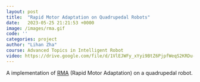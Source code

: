 ```yaml
---
layout: post
title:  "Rapid Motor Adaptation on Quadrupedal Robots"
date:   2023-05-25 21:21:53 +0000
image: /images/rma.gif
code: ''
categories: project
author: "Lihan Zha"
course: Advanced Topics in Intelligent Robot
video: https://drive.google.com/file/d/1VlEJWFy_xYyi9BtZ6PjpfWeqS2KRDu-4/view?usp=drive_link
---
```

A implementation of [RMA](https://arxiv.org/abs/2107.04034) (Rapid Motor Adaptation) on a quadrupedal robot.
